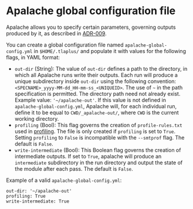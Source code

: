 # Apalache global configuration file
Apalache allows you to specify certain parameters, governing outputs produced by it, as described in [ADR-009](../adr/009adr-outputs.md).

You can create a global configuration file named `apalache-global-config.yml` in `$HOME/.tlaplus/` and populate it with values for the following flags, in YAML format:
  - `out-dir` (String): The value of `out-dir` defines a path to the directory,
  in which all Apalache runs write their outputs. Each run will produce a unique
  subdirectory inside `out-dir` using the following convention:
  `<SPECNAME>_yyyy-MM-dd_HH-mm-ss_<UNIQUEID>`. The use of `~` in the path
  specification is permitted. The directory path need not already exist.
  Example value: `'~/apalache-out'`.
  If this value is not defined in `apalache-global-config.yml`, Apalache will, for each individual run, define it to be equal to `CWD/_apalache-out/`, where `CWD` is the current working directory.
  - `profiling` (Bool): This flag governs the creation of `profile-rules.txt` used in [profiling](profiling.md). The file is only created if `profiling` is set to `True`.  Setting `profiling` to `False` is incompatible with the `--smtprof` flag.
  The default is `False`.
  - `write-intermediate` (Bool): This Boolean flag governs the creation of intermediate outputs. If set to `True`, apalache will produce an `intermediate` subdirectory in the run directory and output the state of the module after each pass.
  The default is `False`.


Example of a valid `apalache-global-config.yml`:
```
out-dir: '~/apalache-out'
profiling: True
write-intermediate: True
```
